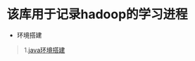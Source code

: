 ﻿该库用于记录hadoop的学习进程
===

* 环境搭建
>1.[java环境搭建](https://github.com/Jiang-Hai/hadoopLearn/blob/master/javaEnv.md)

